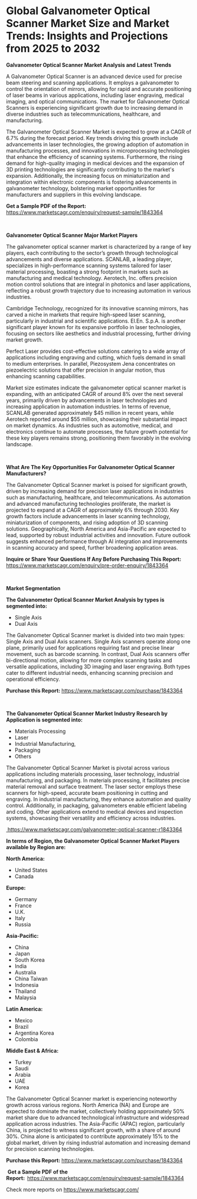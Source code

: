 <p><h1>Global Galvanometer Optical Scanner Market Size and Market Trends: Insights and Projections from 2025 to 2032</h1></p><p><strong>Galvanometer Optical Scanner Market Analysis and Latest Trends</strong></p>
<p><p>A Galvanometer Optical Scanner is an advanced device used for precise beam steering and scanning applications. It employs a galvanometer to control the orientation of mirrors, allowing for rapid and accurate positioning of laser beams in various applications, including laser engraving, medical imaging, and optical communications. The market for Galvanometer Optical Scanners is experiencing significant growth due to increasing demand in diverse industries such as telecommunications, healthcare, and manufacturing.</p><p>The Galvanometer Optical Scanner Market is expected to grow at a CAGR of 6.7% during the forecast period. Key trends driving this growth include advancements in laser technologies, the growing adoption of automation in manufacturing processes, and innovations in microprocessing technologies that enhance the efficiency of scanning systems. Furthermore, the rising demand for high-quality imaging in medical devices and the expansion of 3D printing technologies are significantly contributing to the market's expansion. Additionally, the increasing focus on miniaturization and integration within electronic components is fostering advancements in galvanometer technology, bolstering market opportunities for manufacturers and suppliers in this evolving landscape.</p></p>
<p><strong>Get a Sample PDF of the Report:&nbsp;</strong> <a href="https://www.marketscagr.com/enquiry/request-sample/1843364?utm_campaign=2198&utm_medium=2&utm_source=Github&utm_content=ia&utm_term=06042025&utm_id=galvanometer-optical-scanner">https://www.marketscagr.com/enquiry/request-sample/1843364</a></p>
<p>&nbsp;</p>
<p><strong>Galvanometer Optical Scanner Major Market Players</strong></p>
<p><p>The galvanometer optical scanner market is characterized by a range of key players, each contributing to the sector’s growth through technological advancements and diverse applications. SCANLAB, a leading player, specializes in high-performance scanning systems tailored for laser material processing, boasting a strong footprint in markets such as manufacturing and medical technology. Aerotech, Inc. offers precision motion control solutions that are integral in photonics and laser applications, reflecting a robust growth trajectory due to increasing automation in various industries.</p><p>Cambridge Technology, recognized for its innovative scanning mirrors, has carved a niche in markets that require high-speed laser scanning, particularly in industrial and scientific applications. El.En. S.p.A. is another significant player known for its expansive portfolio in laser technologies, focusing on sectors like aesthetics and industrial processing, further driving market growth.</p><p>Perfect Laser provides cost-effective solutions catering to a wide array of applications including engraving and cutting, which fuels demand in small to medium enterprises. In parallel, Piezosystem Jena concentrates on piezoelectric solutions that offer precision in angular motion, thus enhancing scanning capabilities.</p><p>Market size estimates indicate the galvanometer optical scanner market is expanding, with an anticipated CAGR of around 8% over the next several years, primarily driven by advancements in laser technologies and increasing application in automation industries. In terms of revenue, SCANLAB generated approximately $45 million in recent years, while Aerotech reported around $55 million, showcasing their substantial impact on market dynamics. As industries such as automotive, medical, and electronics continue to automate processes, the future growth potential for these key players remains strong, positioning them favorably in the evolving landscape.</p></p>
<p>&nbsp;</p>
<p><strong>What Are The Key Opportunities For Galvanometer Optical Scanner Manufacturers?</strong></p>
<p><p>The Galvanometer Optical Scanner market is poised for significant growth, driven by increasing demand for precision laser applications in industries such as manufacturing, healthcare, and telecommunications. As automation and advanced manufacturing technologies proliferate, the market is projected to expand at a CAGR of approximately 6% through 2030. Key growth factors include advancements in laser scanning technology, miniaturization of components, and rising adoption of 3D scanning solutions. Geographically, North America and Asia-Pacific are expected to lead, supported by robust industrial activities and innovation. Future outlook suggests enhanced performance through AI integration and improvements in scanning accuracy and speed, further broadening application areas.</p></p>
<p><strong>Inquire or Share Your Questions If Any Before Purchasing This Report:</strong> <a href="https://www.marketscagr.com/enquiry/pre-order-enquiry/1843364?utm_campaign=2198&utm_medium=2&utm_source=Github&utm_content=ia&utm_term=06042025&utm_id=galvanometer-optical-scanner">https://www.marketscagr.com/enquiry/pre-order-enquiry/1843364</a></p>
<p>&nbsp;</p>
<p><strong>Market Segmentation</strong></p>
<p><strong>The Galvanometer Optical Scanner Market Analysis by types is segmented into:</strong></p>
<p><ul><li>Single Axis</li><li>Dual Axis</li></ul></p>
<p><p>The Galvanometer Optical Scanner market is divided into two main types: Single Axis and Dual Axis scanners. Single Axis scanners operate along one plane, primarily used for applications requiring fast and precise linear movement, such as barcode scanning. In contrast, Dual Axis scanners offer bi-directional motion, allowing for more complex scanning tasks and versatile applications, including 3D imaging and laser engraving. Both types cater to different industrial needs, enhancing scanning precision and operational efficiency.</p></p>
<p><strong>Purchase this Report:&nbsp;</strong><a href="https://www.marketscagr.com/purchase/1843364?utm_campaign=2198&utm_medium=2&utm_source=Github&utm_content=ia&utm_term=06042025&utm_id=galvanometer-optical-scanner">https://www.marketscagr.com/purchase/1843364</a></p>
<p>&nbsp;</p>
<p><strong>The Galvanometer Optical Scanner Market Industry Research by Application is segmented into:</strong></p>
<p><ul><li>Materials Processing</li><li>Laser</li><li>Industrial Manufacturing,</li><li>Packaging</li><li>Others</li></ul></p>
<p><p>The Galvanometer Optical Scanner Market is pivotal across various applications including materials processing, laser technology, industrial manufacturing, and packaging. In materials processing, it facilitates precise material removal and surface treatment. The laser sector employs these scanners for high-speed, accurate beam positioning in cutting and engraving. In industrial manufacturing, they enhance automation and quality control. Additionally, in packaging, galvanometers enable efficient labeling and coding. Other applications extend to medical devices and inspection systems, showcasing their versatility and efficiency across industries.</p></p>
<p><a href="https://www.marketscagr.com/galvanometer-optical-scanner-r1843364?utm_campaign=2198&utm_medium=2&utm_source=Github&utm_content=ia&utm_term=06042025&utm_id=galvanometer-optical-scanner">&nbsp;https://www.marketscagr.com/galvanometer-optical-scanner-r1843364</a></p>
<p><strong>In terms of Region, the Galvanometer Optical Scanner Market Players available by Region are:</strong></p>
<p>
    <p> <strong> North America: </strong>
        <ul>
            <li>United States</li>
            <li>Canada</li>
        </ul>
        </p> 
    <p> <strong> Europe: </strong>
        <ul>
            <li>Germany</li>
            <li>France</li>
            <li>U.K.</li>
            <li>Italy</li>
            <li>Russia</li>
        </ul>
        </p> 
    <p> <strong> Asia-Pacific: </strong>
        <ul>
            <li>China</li>
            <li>Japan</li>
            <li>South Korea</li>
            <li>India</li>
            <li>Australia</li>
            <li>China Taiwan</li>
            <li>Indonesia</li>
            <li>Thailand</li>
            <li>Malaysia</li>
        </ul>
        </p> 
    <p> <strong> Latin America: </strong>
        <ul>
            <li>Mexico</li>
            <li>Brazil</li>
            <li>Argentina Korea</li>
            <li>Colombia</li>
        </ul>
        </p> 
    <p> <strong> Middle East & Africa: </strong>
        <ul>
            <li>Turkey</li>
            <li>Saudi</li>
            <li>Arabia</li>
            <li>UAE</li>
            <li>Korea</li>
        </ul>
    </p>
    </p>
<p><p>The Galvanometer Optical Scanner market is experiencing noteworthy growth across various regions. North America (NA) and Europe are expected to dominate the market, collectively holding approximately 50% market share due to advanced technological infrastructure and widespread application across industries. The Asia-Pacific (APAC) region, particularly China, is projected to witness significant growth, with a share of around 30%. China alone is anticipated to contribute approximately 15% to the global market, driven by rising industrial automation and increasing demand for precision scanning technologies.</p></p>
<p><strong>Purchase this Report: </strong><a href="https://www.marketscagr.com/purchase/1843364?utm_campaign=2198&utm_medium=2&utm_source=Github&utm_content=ia&utm_term=06042025&utm_id=galvanometer-optical-scanner">https://www.marketscagr.com/purchase/1843364</a></p>
<p>&nbsp;<strong>Get a Sample PDF of the Report:&nbsp;&nbsp;</strong><a href="https://www.marketscagr.com/enquiry/request-sample/1843364?utm_campaign=2198&utm_medium=2&utm_source=Github&utm_content=ia&utm_term=06042025&utm_id=galvanometer-optical-scanner">https://www.marketscagr.com/enquiry/request-sample/1843364</a></p>
<p><strong></strong></p>
<p>Check more reports on <a href="https://www.marketscagr.com/?utm_campaign=2198&utm_medium=2&utm_source=Github&utm_content=ia&utm_term=06042025&utm_id=galvanometer-optical-scanner">https://www.marketscagr.com/</a></p>